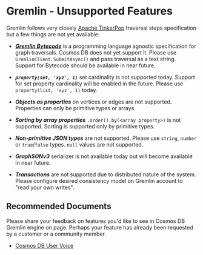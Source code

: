 <properties
	pageTitle="Gremlin unsupported features"
	description="High-level scope of what is explicitly unsupported in Gremlin"
	service="microsoft.documentdb"
	resource="databaseAccounts"
	authors="olignat"
	ms.author="olignat"
	selfHelpType="generic"
	supportTopicIds="32675638,32684531"
	resourceTags=""
	productPesIds="15585"
	cloudEnvironments="public"
	articleId="cosmosdb-gremlin-unsupported"
	displayOrder="187"
	category="Gremlin (Graph)"
/>
# Gremlin - Unsupported Features

Gremlin follows very closely [Apache TinkerPop](https://tinkerpop.apache.org/docs/current/reference/#graph-traversal-steps) traversal steps specification but a few things are not yet available:

* ***[Gremlin Bytecode](http://tinkerpop.apache.org/docs/current/tutorials/gremlin-language-variants/)*** is a programming language agnostic specification for graph traversals. Cosmos DB does not yet support it. Please use ```GremlinClient.SubmitAsync()``` and pass traversal as a text string. Support for Bytecode should be available in near future.

* ***```property(set, 'xyz', 1)```*** set cardinality is not supported today. Support for set property cardinality will be enabled in the future. Please use ```property(list, 'xyz', 1)``` today.

* ***Objects as properties*** on vertices or edges are not supported. Properties can only be primitive types or arrays.

* ***Sorting by array properties*** ```.order().by(<array property>)``` is not supported. Sorting is supported only by primitive types.

* ***Non-primitive JSON types*** are not supported. Please use ```string```, ```number``` or ```true```/```false``` types. ```null``` values are not supported. 

* ***GraphSONv3*** serializer is not available today but will become available in near future.

* ***Transactions*** are not supported due to distributed nature of the system. Please configure desired consistency model on Gremlin account to "read your own writes".

## **Recommended Documents**

Please share your feedback on features you'd like to see in Cosmos DB Gremlin engine on page. Perhaps your feature has already been requested by a customer or a community member.

* [Cosmos DB User Voice](https://feedback.azure.com/forums/263030-azure-cosmos-db) 
